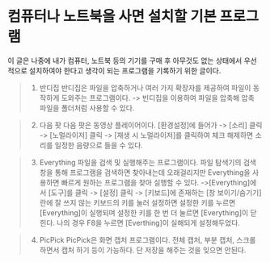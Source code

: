 # 컴퓨터나 노트북을 사면 설치할 기본 프로그램

이 글은 나중에 내가 컴퓨터, 노트북 등의 기기를 구매 후 아무것도 없는 상태에서 우선적으로 설치하여야 한다고 생각이 되는 프로그램을 기록하기 위한 글이다.

> 1. 반디집
     반디집은 파일을 압축하거나 여러 가지 확장자를 제공하여 파일이 동작하게 도와주는 프로그램이다.
     -> 빈디집을 이용하여 파일을 압축해 압축 파일을 폴더처럼 사용할 수 있다.

> 2. 다음 팟
     다음 팟은 동영상 플레이어이다. [환경설정]에 들어가 -> [소리] 클릭 -> [노멀라이저] 클릭 -> [재생 시 노멀라이저]를 클릭하여 체크 해제하면 소리를 일정한 음량으로 들을 수 있다.

> 3. Everything
     파일을 검색 및 실행해주는 프로그램이다. 파일 탐색기의 검색창을 통해 프로그램을 검색하면 찾아내는데 오래걸리지만 Everything을 사용하면 빠르게 원하는 프로그램을 찾아 실행할 수 있다.
     ->[Everything]에서 [도구]를 클릭 -> [설정] 클릭 -> [키보드]에 존재하는 [창 보이기/숨기기] 란에 잘 쓰지 않는 키보드의 키를 눌러 설정하면 설정한 키를 누르면 [Everything]이 실행되며 설정한 키를 한 번 더 눌르면 [Everything]이 닫힌다. 나의 경우 F8을 누르면 [Everthing]이 실해되게 설정해두었다.

> 4. PicPick
     PicPick은 화면 캡처 프로그램이다. 전체 캡처, 부분 캡처, 스크롤하면서 캡처 하기 등이 가능하다. 단 저장을 해주는 것을 잊으면 안된다.